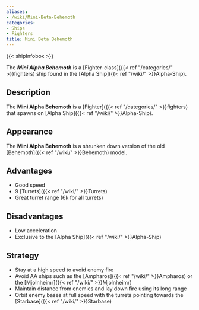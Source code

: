 ```yaml
---
aliases:
- /wiki/Mini-Beta-Behemoth
categories:
- Ships
- Fighters
title: Mini Beta Behemoth
---  
```


{{< shipInfobox >}} 

The **_Mini Alpha Behemoth_** is a [Fighter-class]({{< ref "/categories/" >}}fighters) ship found in the [Alpha Ship]({{< ref "/wiki/" >}}Alpha-Ship).

## Description

The **Mini Alpha Behemoth** is a [Fighter]({{< ref "/categories/" >}}fighters) that spawns on [Alpha Ship]({{< ref "/wiki/" >}}Alpha-Ship).

## Appearance

The **Mini Alpha Behemoth** is a shrunken down version of the old [Behemoth]({{< ref "/wiki/" >}}Behemoth) model.

## Advantages

- Good speed
- 9 [Turrets]({{< ref "/wiki/" >}}Turrets)
- Great turret range (6k for all turrets)

## Disadvantages

- Low acceleration
- Exclusive to the [Alpha Ship]({{< ref "/wiki/" >}}Alpha-Ship)

## Strategy

- Stay at a high speed to avoid enemy fire
- Avoid AA ships such as the [Ampharos]({{< ref "/wiki/" >}}Ampharos) or the [Mjolnheimr]({{< ref "/wiki/" >}}Mjolnheimr)
- Maintain distance from enemies and lay down fire using its long range
- Orbit enemy bases at full speed with the turrets pointing towards the [Starbase]({{< ref "/wiki/" >}}Starbase)